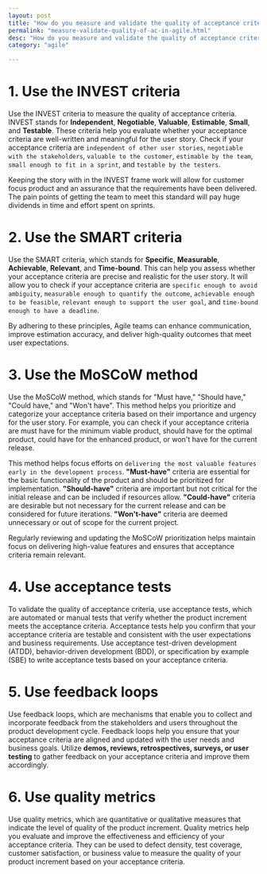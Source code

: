 ```yaml
---
layout: post
title: "How do you measure and validate the quality of acceptance criteria in agile?"
permalink: "measure-validate-quality-of-ac-in-agile.html"
desc: "How do you measure and validate the quality of acceptance criteria in agile?"
category: "agile"

---
```


# 1. Use the INVEST criteria

Use the INVEST criteria to measure the quality of acceptance criteria. INVEST stands for **Independent**, **Negotiable**, **Valuable**, **Estimable**, **Small**, and **Testable**. These criteria help you evaluate whether your acceptance criteria are well-written and meaningful for the user story. Check if your acceptance criteria are `independent of other user stories`, `negotiable with the stakeholders`, `valuable to the customer`, `estimable by the team`, `small enough to fit in a sprint`, and `testable by the testers`.

Keeping the story with in the INVEST frame work will allow for customer focus product and an assurance that the requirements have been delivered. The pain points of getting the team to meet this standard will pay huge dividends in time and effort spent on sprints.

# 2. Use the SMART criteria

Use the SMART criteria, which stands for **Specific**, **Measurable**, **Achievable**, **Relevant**, and **Time-bound**. This can help you assess whether your acceptance criteria are precise and realistic for the user story. It will allow you to check if your acceptance criteria are `specific enough to avoid ambiguity`, `measurable enough to quantify the outcome`, `achievable enough to be feasible`, `relevant enough to support the user goal`, and `time-bound enough to have a deadline`.

By adhering to these principles, Agile teams can enhance communication, improve estimation accuracy, and deliver high-quality outcomes that meet user expectations.

# 3. Use the MoSCoW method

Use the MoSCoW method, which stands for "Must have," "Should have," "Could have," and "Won't have". This method helps you prioritize and categorize your acceptance criteria based on their importance and urgency for the user story. For example, you can check if your acceptance criteria are must have for the minimum viable product, should have for the optimal product, could have for the enhanced product, or won't have for the current release.

This method helps focus efforts on `delivering the most valuable features early in the development process`. **"Must-have"** criteria are essential for the basic functionality of the product and should be prioritized for implementation. **"Should-have"** criteria are important but not critical for the initial release and can be included if resources allow. **"Could-have"** criteria are desirable but not necessary for the current release and can be considered for future iterations. **"Won't-have"** criteria are deemed unnecessary or out of scope for the current project. 

Regularly reviewing and updating the MoSCoW prioritization helps maintain focus on delivering high-value features and ensures that acceptance criteria remain relevant.

# 4. Use acceptance tests

To validate the quality of acceptance criteria, use acceptance tests, which are automated or manual tests that verify whether the product increment meets the acceptance criteria. Acceptance tests help you confirm that your acceptance criteria are testable and consistent with the user expectations and business requirements. Use acceptance test-driven development (ATDD), behavior-driven development (BDD), or specification by example (SBE) to write acceptance tests based on your acceptance criteria.

# 5. Use feedback loops

Use feedback loops, which are mechanisms that enable you to collect and incorporate feedback from the stakeholders and users throughout the product development cycle. Feedback loops help you ensure that your acceptance criteria are aligned and updated with the user needs and business goals. Utilize **demos, reviews, retrospectives, surveys, or user testing** to gather feedback on your acceptance criteria and improve them accordingly.

# 6. Use quality metrics

Use quality metrics, which are quantitative or qualitative measures that indicate the level of quality of the product increment. Quality metrics help you evaluate and improve the effectiveness and efficiency of your acceptance criteria. They can be used to defect density, test coverage, customer satisfaction, or business value to measure the quality of your product increment based on your acceptance criteria.